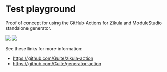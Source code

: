 # Test playground

Proof of concept for using the GitHub Actions for Zikula and ModuleStudio standalone generator.

[![](https://github.com/Guite/test-actions/workflows/Generate%20module/badge.svg)](https://github.com/Guite/test-actions/actions?query=workflow%3A"Generate+module")
[![](https://github.com/Guite/test-actions/workflows/Test%20module/badge.svg)](https://github.com/Guite/test-actions/actions?query=workflow%3A"Test+module")

See these links for more information:

- <https://github.com/Guite/zikula-action>
- <https://github.com/Guite/generator-action>
